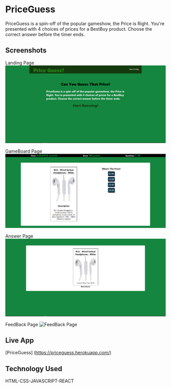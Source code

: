 # PriceGuess
PriceGuess is a spin-off of the popular gameshow, the Price is Right. You're presented with 4 choices of prices for a BestBuy product. Choose the correct answer before the timer ends.

## Screenshots
Landing Page
![Landing Page](screenshots/LandingPage.PNG)

GameBoard Page
![GameBoard Page](screenshots/GameBoardPage.PNG)

Answer Page
![Answer Page](screenshots/AnswerPage.PNG)

FeedBack Page
![FeedBack Page](screenshots/FeedBackPage.PNG)




<!-- Sign In Page
![Sign-In Page](Screenshots/Sign-InPage.PNG)

Sign Up Page
![Sign-In Page](Screenshots/Sign-UpPage.PNG)

Create Note Page
![Create A Note Page](Screenshots/CreateNotePage.PNG)

View Note Page
![ViewNote Page](Screenshots/ViewNotePage.PNG) -->

## Live App
[PriceGuess]
(https://priceguess.herokuapp.com/) 

## Technology Used 
HTML-CSS-JAVASCRIPT-REACT
